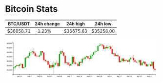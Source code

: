 # Bitcoin Stats

BTC/USDT|24h change|24h high|24h low|
|---|---|---|---|
|$36058.71|-1.23%|$36675.63|$35258.00|

<img src="./chart.svg">
